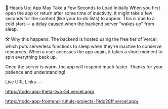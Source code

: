 🚀 Heads Up: App May Take a Few Seconds to Load Initially
When you first open the app or return after some time of inactivity, it might take a few seconds for the content (like your to-do lists) to appear. This is due to a cold start — a delay caused when the backend server "wakes up" from sleep.

🛠 Why this happens:
The backend is hosted using the free tier of Vercel, which puts serverless functions to sleep when they're inactive to conserve resources. When a user accesses the app again, it takes a short moment to spin everything back up.

Once the server is warm, the app will respond much faster. Thanks for your patience and understanding!


Live URL Links---

https://todo-app-theta-two-54.vercel.app/

https://todo-app-frontend-ruhuls-projects-19dc28ff.vercel.app/